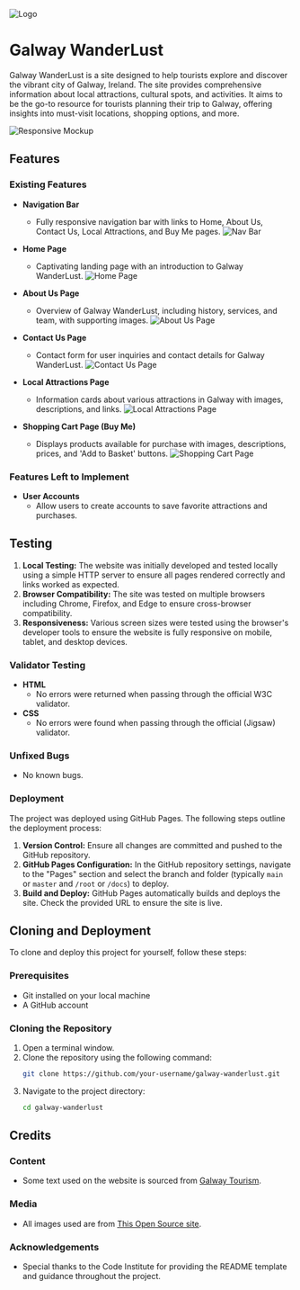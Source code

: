 ![Logo](Images/galwayLogo1.png)
# Galway WanderLust

Galway WanderLust is a site designed to help tourists explore and discover the vibrant city of Galway, Ireland. The site provides comprehensive information about local attractions, cultural spots, and activities. It aims to be the go-to resource for tourists planning their trip to Galway, offering insights into must-visit locations, shopping options, and more.

![Responsive Mockup](Images/mockup.png)

## Features

### Existing Features

- **Navigation Bar**
  - Fully responsive navigation bar with links to Home, About Us, Contact Us, Local Attractions, and Buy Me pages.
  ![Nav Bar](Images/Navbar.png)

- **Home Page**
  - Captivating landing page with an introduction to Galway WanderLust.
  ![Home Page](Images/homePage.png)

- **About Us Page**
  - Overview of Galway WanderLust, including history, services, and team, with supporting images.
  ![About Us Page](Images/aboutUs.png)

- **Contact Us Page**
  - Contact form for user inquiries and contact details for Galway WanderLust.
  ![Contact Us Page](Images/contactUs.png)

- **Local Attractions Page**
  - Information cards about various attractions in Galway with images, descriptions, and links.
  ![Local Attractions Page](Images/localAttractions.png)

- **Shopping Cart Page (Buy Me)**
  - Displays products available for purchase with images, descriptions, prices, and 'Add to Basket' buttons.
  ![Shopping Cart Page](Images/buyMe.png)

### Features Left to Implement
- **User Accounts**
  - Allow users to create accounts to save favorite attractions and purchases.

## Testing
1. **Local Testing:** The website was initially developed and tested locally using a simple HTTP server to ensure all pages rendered correctly and links worked as expected.
2. **Browser Compatibility:** The site was tested on multiple browsers including Chrome, Firefox, and Edge to ensure cross-browser compatibility.
3. **Responsiveness:** Various screen sizes were tested using the browser's developer tools to ensure the website is fully responsive on mobile, tablet, and desktop devices.

### Validator Testing
- **HTML**
  - No errors were returned when passing through the official W3C validator.
- **CSS**
  - No errors were found when passing through the official (Jigsaw) validator.

### Unfixed Bugs
- No known bugs.

### Deployment

The project was deployed using GitHub Pages. The following steps outline the deployment process:

1. **Version Control:** Ensure all changes are committed and pushed to the GitHub repository.
2. **GitHub Pages Configuration:** In the GitHub repository settings, navigate to the "Pages" section and select the branch and folder (typically `main` or `master` and `/root` or `/docs`) to deploy.
3. **Build and Deploy:** GitHub Pages automatically builds and deploys the site. Check the provided URL to ensure the site is live.

## Cloning and Deployment

To clone and deploy this project for yourself, follow these steps:

### Prerequisites

- Git installed on your local machine
- A GitHub account

### Cloning the Repository

1. Open a terminal window.
2. Clone the repository using the following command:
    ```bash
    git clone https://github.com/your-username/galway-wanderlust.git
    ```
3. Navigate to the project directory:
    ```bash
    cd galway-wanderlust
    ```
## Credits

### Content
- Some text used on the website is sourced from [Galway Tourism](https://www.galwaytourism.ie/best-tours-galway/).

### Media
- All images used are from [This Open Source site](https://unsplash.com).

### Acknowledgements
- Special thanks to the Code Institute for providing the README template and guidance throughout the project.
